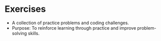 # Exercises
  - A collection of practice problems and coding challenges.
  - Purpose: To reinforce learning through practice and improve problem-solving skills.
